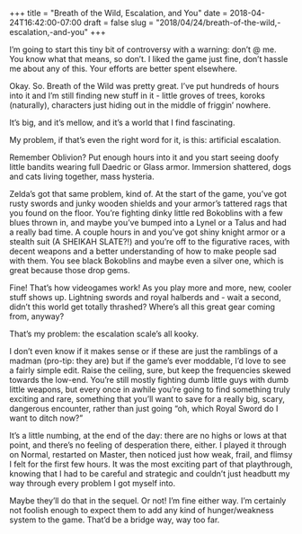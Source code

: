 +++
title = "Breath of the Wild, Escalation, and You"
date = 2018-04-24T16:42:00-07:00
draft = false
slug = "2018/04/24/breath-of-the-wild,-escalation,-and-you"
+++

I’m going to start this tiny bit of controversy with a warning: don’t @ me.  You know what that means, so don’t.  I liked the game just fine, don’t hassle me about any of this.  Your efforts are better spent elsewhere.

Okay.  So.  Breath of the Wild was pretty great.  I’ve put hundreds of hours into it and I’m still finding new stuff in it - little groves of trees, koroks (naturally), characters just hiding out in the middle of friggin’ nowhere.

It’s big, and it’s mellow, and it’s a world that I find fascinating.

My problem, if that’s even the right word for it, is this: artificial escalation.

Remember Oblivion?  Put enough hours into it and you start seeing doofy little bandits wearing full Daedric or Glass armor.  Immersion shattered, dogs and cats living together, mass hysteria.

Zelda’s got that same problem, kind of.  At the start of the game, you’ve got rusty swords and junky wooden shields and your armor’s tattered rags that you found on the floor.  You’re fighting dinky little red Bokoblins with a few blues thrown in, and maybe you’ve bumped into a Lynel or a Talus and had a really bad time.  A couple hours in and you’ve got shiny knight armor or a stealth suit (A SHEIKAH SLATE?!) and you’re off to the figurative races, with decent weapons and a better understanding of how to make people sad with them.  You see black Bokoblins and maybe even a silver one, which is great because those drop gems.

Fine!  That’s how videogames work!  As you play more and more, new, cooler stuff shows up.  Lightning swords and royal halberds and - wait a second, didn’t this world get totally thrashed?  Where’s all this great gear coming from, anyway?

That’s my problem: the escalation scale’s all kooky.

I don’t even know if it makes sense or if these are just the ramblings of a madman (pro-tip: they are) but if the game’s ever moddable, I’d love to see a fairly simple edit.  Raise the ceiling, sure, but keep the frequencies skewed towards the low-end.  You’re still mostly fighting dumb little guys with dumb little weapons, but every once in awhile you’re going to find something truly exciting and rare, something that you’ll want to save for a really big, scary, dangerous encounter, rather than just going “oh, which Royal Sword do I want to ditch now?”

It’s a little numbing, at the end of the day: there are no highs or lows at that point, and there’s no feeling of desperation there, either.  I played it through on Normal, restarted on Master, then noticed just how weak, frail, and flimsy I felt for the first few hours.  It was the most exciting part of that playthrough, knowing that I had to be careful and strategic and couldn’t just headbutt my way through every problem I got myself into.

Maybe they’ll do that in the sequel.  Or not!  I’m fine either way.  I’m certainly not foolish enough to expect them to add any kind of hunger/weakness system to the game.  That’d be a bridge way, way too far.
